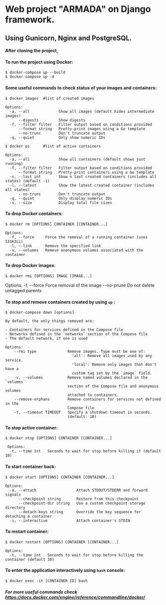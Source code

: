 # **Web project "ARMADA" on Django framework.** 
## Using Gunicorn, Nginx and PostgreSQL.



#### After cloning the project,



#### To run the project using Docker:

```
$ docker-compose up --build
$ docker-compose up -d
```



#### Some useful commands to check status of your images and containers:

```
$ docker images  #list of created images
```
```
Options:
  -a, --all             Show all images (default hides intermediate images)
      --digests         Show digests
  -f, --filter filter   Filter output based on conditions provided
      --format string   Pretty-print images using a Go template
      --no-trunc        Don't truncate output
  -q, --quiet           Only show numeric IDs
```

```
$ docker ps      #list of active containers
```
```
Options:
  -a, --all             Show all containers (default shows just running)
  -f, --filter filter   Filter output based on conditions provided
      --format string   Pretty-print containers using a Go template
  -n, --last int        Show n last created containers (includes all states) (default -1)
  -l, --latest          Show the latest created container (includes all states)
      --no-trunc        Don't truncate output
  -q, --quiet           Only display numeric IDs
  -s, --size            Display total file sizes
```


#### To drop Docker containers:

```
$ docker rm [OPTIONS] CONTAINER [CONTAINER...]
```
```
Options:
  -f, --force     Force the removal of a running container (uses SIGKILL)
  -l, --link      Remove the specified link
  -v, --volumes   Remove anonymous volumes associated with the container
```


#### To drop Docker images:

```
$ docker rmi [OPTIONS] IMAGE [IMAGE...]
```

Options:
  -f, --force      Force removal of the image
      --no-prune   Do not delete untagged parents
      


#### To stop and remove containers created by using `up` :

```
$ docker-compose down [options]
```
```
By default, the only things removed are:

- Containers for services defined in the Compose file
- Networks defined in the `networks` section of the Compose file
- The default network, if one is used

Options:
    --rmi type              Remove images. Type must be one of:
                              'all': Remove all images used by any service.
                              'local': Remove only images that don't have a
                              custom tag set by the `image` field.
    -v, --volumes           Remove named volumes declared in the `volumes`
                            section of the Compose file and anonymous volumes
                            attached to containers.
    --remove-orphans        Remove containers for services not defined in the
                            Compose file
    -t, --timeout TIMEOUT   Specify a shutdown timeout in seconds.
                            (default: 10)

```



#### To stop active container:

```
$ docker stop [OPTIONS] CONTAINER [CONTAINER...]
```
```
 Options:
  -t, --time int   Seconds to wait for stop before killing it (default 10)
```


#### To start container back:

```
$ docker start [OPTIONS] CONTAINER [CONTAINER...]
```
```
Options:
  -a, --attach                  Attach STDOUT/STDERR and forward signals
      --checkpoint string       Restore from this checkpoint
      --checkpoint-dir string   Use a custom checkpoint storage directory
      --detach-keys string      Override the key sequence for detaching a container
  -i, --interactive             Attach container's STDIN
```



#### To restart container:

```
$ docker restart [OPTIONS] CONTAINER [CONTAINER...]
```
```
Options:
  -t, --time int   Seconds to wait for stop before killing the container (default 10)
```



#### To enter the application interactively using `bash` console:

```
$ docker exec -it [CONTAINER ID] bash
```






     
##### For more useful commands check https://docs.docker.com/engine/reference/commandline/docker/
